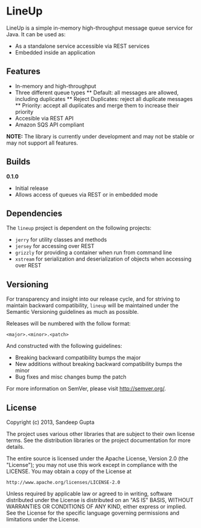 LineUp
======

LineUp is a simple in-memory high-throughput message queue service for Java. It can be used as:

* As a standalone service accessible via REST services
* Embedded inside an application

Features
--------

* In-memory and high-throughput
* Three different queue types
** Default: all messages are allowed, including duplicates
** Reject Duplicates: reject all duplicate messages
** Priority: accept all duplicates and merge them to increase their priority
* Accesible via REST API
* Amazon SQS API compliant

**NOTE:** The library is currently under development and may not be stable or may not support all features.

Builds
------

**0.1.0**

* Initial release
* Allows access of queues via REST or in embedded mode

Dependencies
------------

The `lineup` project is dependent on the following projects:

* `jerry` for utility classes and methods
* `jersey` for accessing over REST
* `grizzly` for providing a container when run from command line
* `xstream` for serialization and deserialization of objects when accessing over REST

Versioning
----------

For transparency and insight into our release cycle, and for striving to maintain backward compatibility, 
`lineup` will be maintained under the Semantic Versioning guidelines as much as possible.

Releases will be numbered with the follow format:

`<major>.<minor>.<patch>`

And constructed with the following guidelines:

* Breaking backward compatibility bumps the major
* New additions without breaking backward compatibility bumps the minor
* Bug fixes and misc changes bump the patch

For more information on SemVer, please visit http://semver.org/.

License
-------
	
Copyright (c) 2013, Sandeep Gupta

The project uses various other libraries that are subject to their
own license terms. See the distribution libraries or the project
documentation for more details.

The entire source is licensed under the Apache License, Version 2.0 
(the "License"); you may not use this work except in compliance with
the LICENSE. You may obtain a copy of the License at

	http://www.apache.org/licenses/LICENSE-2.0

Unless required by applicable law or agreed to in writing, software
distributed under the License is distributed on an "AS IS" BASIS,
WITHOUT WARRANTIES OR CONDITIONS OF ANY KIND, either express or implied.
See the License for the specific language governing permissions and
limitations under the License.
